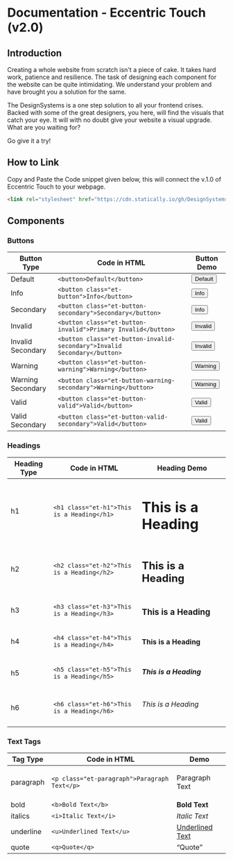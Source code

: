 # Documentation - Eccentric Touch (v2.0)

## Introduction
Creating a whole website from scratch isn't a piece of cake. It takes hard work, patience and resilience. The task of designing each component for the website can be quite intimidating. We understand your problem and have brought you a solution for the same.

The DesignSystems is a one step solution to all your frontend crises. Backed with some of the great designers, you here, will find the visuals that catch your eye. It will with no doubt give your website a visual upgrade. What are you waiting for?

Go give it a try!

## How to Link

Copy and Paste the Code snippet given below, this will connect the v.1.0 of Eccentric Touch to your webpage.
```html
<link rel="stylesheet" href="https://cdn.statically.io/gh/DesignSystemsOSS/eccentrictouch/v2.0/src/lib/eccentric.css">
```


## Components

### Buttons

|Button Type|Code in HTML|Button Demo|
|-----------|----------|-----------|
|Default|`<button>Default</button>`|<button>Default</button>|
|Info|`<button class="et-button">Info</button>`|<button class="et-button">Info</button>|
|Secondary|`<button class="et-button-secondary">Secondary</button>`|<button class="et-button-secondary">Info</button>|
|Invalid|`<button class="et-button-invalid">Primary Invalid</button>`|<button class="et-button-invalid">Invalid</button>|
|Invalid Secondary|`<button class="et-button-invalid-secondary">Invalid Secondary</button>`|<button class="et-button-invalid-secondary">Invalid</button>|
|Warning|`<button class="et-button-warning">Warning</button>`|<button class="et-button-warning">Warning</button>|
|Warning Secondary|`<button class="et-button-warning-secondary">Warning</button>`|<button class="et-button-warning-secondary">Warning</button>|
|Valid|`<button class="et-button-valid">Valid</button>`|<button class="et-button-valid">Valid</button>|
|Valid Secondary|`<button class="et-button-valid-secondary">Valid</button>`|<button class="et-button-valid-secondary">Valid</button>|

### Headings

|Heading Type|Code in HTML|Heading Demo|
|-----------|----------|-----------|
|h1|`<h1 class="et-h1">This is a Heading</h1>`|<h1 class="et-h1">This is a Heading</h1>|
|h2|`<h2 class="et-h2">This is a Heading</h2>`| <h2 class="et-h2">This is a Heading</h2>|
|h3|`<h3 class="et-h3">This is a Heading</h3>`|<h3 class="et-h3">This is a Heading</h3>|
|h4|`<h4 class="et-h4">This is a Heading</h4>`| <h4 class="et-h4">This is a Heading</h4>|
|h5|`<h5 class="et-h5">This is a Heading</h5>`| <h5 class="et-h5">This is a Heading</h5>|
|h6|`<h6 class="et-h6">This is a Heading</h6>`|   <h6 class="et-h6">This is a Heading</h6>|


### Text Tags

|Tag Type|Code in HTML|Demo|
|-----------|----------|-----------|
|paragraph|`<p class="et-paragraph">Paragraph Text</p>`|<p class="et-paragraph">Paragraph Text</p>|
|bold|`<b>Bold Text</b>`|<b>Bold Text</b>
|italics|`<i>Italic Text</i>`</h3>|<i>Italic Text</i>|
|underline|`<u>Underlined Text</u>`|<u>Underlined Text</u>|
|quote|`<q>Quote</q>`|<q>Quote</q>|
